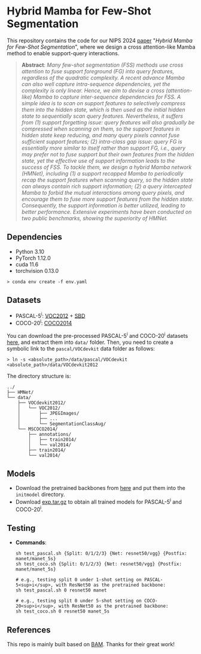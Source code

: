 # Hybrid Mamba for Few-Shot Segmentation

This repository contains the code for our NIPS 2024 [paper]() "*Hybrid Mamba for Few-Shot Segmentation*", where we design a cross attention-like Mamba method to enable support-query interactions.

> **Abstract**: *Many few-shot segmentation (FSS) methods use cross attention to fuse support foreground (FG) into query features, regardless of the quadratic complexity. A recent advance Mamba can also well capture intra-sequence dependencies, yet the complexity is only linear. Hence, we aim to devise a cross (attention-like) Mamba to capture inter-sequence dependencies for FSS. A simple idea is to scan on support features to selectively compress them into the hidden state, which is then used as the initial hidden state to sequentially scan query features. Nevertheless, it suffers from (1) support forgetting issue: query features will also gradually be compressed when scanning on them, so the support features in hidden state keep reducing, and many query pixels cannot fuse sufficient support features; (2) intra-class gap issue: query FG is essentially more similar to itself rather than support FG, i.e., query may prefer not to fuse support but their own features from the hidden state, yet the effective use of support information leads to the success of FSS. To tackle them, we design a hybrid Mamba network (HMNet), including (1) a support recapped Mamba to periodically recap the support features when scanning query, so the hidden state can always contain rich support information; (2) a query intercepted Mamba to forbid the mutual interactions among query pixels, and encourage them to fuse more support features from the hidden state. Consequently, the support information is better utilized, leading to better performance. Extensive experiments have been conducted on two public benchmarks, showing the superiority of HMNet.*

## Dependencies

- Python 3.10
- PyTorch 1.12.0
- cuda 11.6
- torchvision 0.13.0
```
> conda env create -f env.yaml
```

## Datasets

- PASCAL-5<sup>i</sup>:  [VOC2012](http://host.robots.ox.ac.uk/pascal/VOC/voc2012/) + [SBD](http://home.bharathh.info/pubs/codes/SBD/download.html)
- COCO-20<sup>i</sup>:  [COCO2014](https://cocodataset.org/#download)

You can download the pre-processed PASCAL-5<sup>i</sup> and COCO-20<sup>i</sup> datasets [here](https://entuedu-my.sharepoint.com/:f:/g/personal/qianxion001_e_ntu_edu_sg/ErEg1GJF6ldCt1vh00MLYYwBapLiCIbd-VgbPAgCjBb_TQ?e=ibJ4DM), and extract them into `data/` folder. Then, you need to create a symbolic link to the `pascal/VOCdevkit` data folder as follows:
```
> ln -s <absolute_path>/data/pascal/VOCdevkit <absolute_path>/data/VOCdevkit2012
```

The directory structure is:

    ../
    ├── HMNet/
    └── data/
        ├── VOCdevkit2012/
        │   └── VOC2012/
        │       ├── JPEGImages/
        │       ├── ...
        │       └── SegmentationClassAug/
        └── MSCOCO2014/           
            ├── annotations/
            │   ├── train2014/ 
            │   └── val2014/
            ├── train2014/
            └── val2014/

## Models

- Download the pretrained backbones from [here](https://entuedu-my.sharepoint.com/:u:/g/personal/qianxion001_e_ntu_edu_sg/EUHlKdET3mJGie_IjtpzW5kBo45yz0PB2dW9n55Vo5acXw?e=uyuUDX) and put them into the `initmodel` directory.
- Download [exp.tar.gz](https://entuedu-my.sharepoint.com/:u:/g/personal/qianxion001_e_ntu_edu_sg/EbcNC1Ram0lJozZ2qe624uEBhXNmKrI64CM0uhEPJuxaig?e=iDMvrI) to obtain all trained models for PASCAL-5<sup>i</sup> and COCO-20<sup>i</sup>.

## Testing

- **Commands**:
  ```
  sh test_pascal.sh {Split: 0/1/2/3} {Net: resnet50/vgg} {Postfix: manet/manet_5s}
  sh test_coco.sh {Split: 0/1/2/3} {Net: resnet50/vgg} {Postfix: manet/manet_5s}

  # e.g., testing split 0 under 1-shot setting on PASCAL-5<sup>i</sup>, with ResNet50 as the pretrained backbone:
  sh test_pascal.sh 0 resnet50 manet
  
  # e.g., testing split 0 under 5-shot setting on COCO-20<sup>i</sup>, with ResNet50 as the pretrained backbone:
  sh test_coco.sh 0 resnet50 manet_5s
  ```

## References

This repo is mainly built based on [BAM](https://github.com/chunbolang/BAM). Thanks for their great work!

